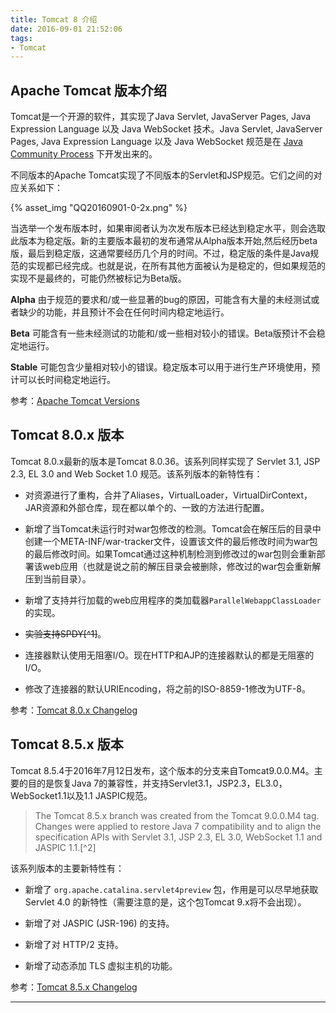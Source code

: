 ```yaml
---
title: Tomcat 8 介绍
date: 2016-09-01 21:52:06
tags:
- Tomcat
---
```

## Apache Tomcat 版本介绍
Tomcat是一个开源的软件，其实现了Java Servlet, JavaServer Pages, Java Expression Language 以及 Java WebSocket 技术。Java Servlet, JavaServer Pages, Java Expression Language 以及 Java WebSocket 规范是在 [Java Community Process](http://www.jcp.org) 下开发出来的。

不同版本的Apache Tomcat实现了不同版本的Servlet和JSP规范。它们之间的对应关系如下：

{% asset_img "QQ20160901-0-2x.png" %}


当选举一个发布版本时，如果审阅者认为次发布版本已经达到稳定水平，则会选取此版本为稳定版。新的主要版本最初的发布通常从Alpha版本开始,然后经历beta版，最后到稳定版，这通常要经历几个月的时间。不过，稳定版的条件是Java规范的实现都已经完成。也就是说，在所有其他方面被认为是稳定的，但如果规范的实现不是最终的，可能仍然被标记为Beta版。


**Alpha**  由于规范的要求和/或一些显著的bug的原因，可能含有大量的未经测试或者缺少的功能，并且预计不会在任何时间内稳定地运行。

**Beta** 可能含有一些未经测试的功能和/或一些相对较小的错误。Beta版预计不会稳定地运行。

**Stable** 可能包含少量相对较小的错误。稳定版本可以用于进行生产环境使用，预计可以长时间稳定地运行。

参考：[Apache Tomcat Versions](http://tomcat.apache.org/whichversion.html)

## Tomcat 8.0.x 版本

Tomcat 8.0.x最新的版本是Tomcat 8.0.36。该系列同样实现了 Servlet 3.1, JSP 2.3, EL 3.0 and Web Socket 1.0 规范。该系列版本的新特性有：

+ 对资源进行了重构，合并了Aliases，VirtualLoader，VirtualDirContext，JAR资源和外部仓库，现在都以单个的、一致的方法进行配置。

+ 新增了当Tomcat未运行时对war包修改的检测。Tomcat会在解压后的目录中创建一个META-INF/war-tracker文件，设置该文件的最后修改时间为war包的最后修改时间。如果Tomcat通过这种机制检测到修改过的war包则会重新部署该web应用（也就是说之前的解压目录会被删除，修改过的war包会重新解压到当前目录）。

+ 新增了支持并行加载的web应用程序的类加载器`ParallelWebappClassLoader`的实现。

+ ~~实验支持SPDY[^1]~~。

+ 连接器默认使用无阻塞I/O。现在HTTP和AJP的连接器默认的都是无阻塞的I/O。

+ 修改了连接器的默认URIEncoding，将之前的ISO-8859-1修改为UTF-8。

参考：[Tomcat 8.0.x Changelog](http://tomcat.apache.org/tomcat-8.0-doc/changelog.html)

## Tomcat 8.5.x 版本
Tomcat 8.5.4于2016年7月12日发布，这个版本的分支来自Tomcat9.0.0.M4。主要的目的是恢复Java 7的兼容性，并支持Servlet3.1，JSP2.3，EL3.0，WebSocket1.1以及1.1 JASPIC规范。
> The Tomcat 8.5.x branch was created from the Tomcat 9.0.0.M4 tag. Changes were applied to restore Java 7 compatibility and to align the specification APIs with Servlet 3.1, JSP 2.3, EL 3.0, WebSocket 1.1 and JASPIC 1.1.[^2]

该系列版本的主要新特性有：

+ 新增了 `org.apache.catalina.servlet4preview` 包，作用是可以尽早地获取Servlet 4.0 的新特性（需要注意的是，这个包Tomcat 9.x将不会出现）。

+ 新增了对 JASPIC (JSR-196) 的支持。

+ 新增了对 HTTP/2 支持。

+ 新增了动态添加 TLS 虚拟主机的功能。

参考：[Tomcat 8.5.x Changelog](http://tomcat.apache.org/tomcat-8.5-doc/changelog.html)

----
[^n]: SPDY协议是Google提出的基于传输控制协议(TCP)的应用层协议，通过压缩、多路复用和优先级来缩短加载时间。该协议是一种更加快速的内容传输协议。该功能在 Tomcat 8.0.22 版本被删除
[^n]: http://tomcat.apache.org/tomcat-8.5-doc/changelog.html
